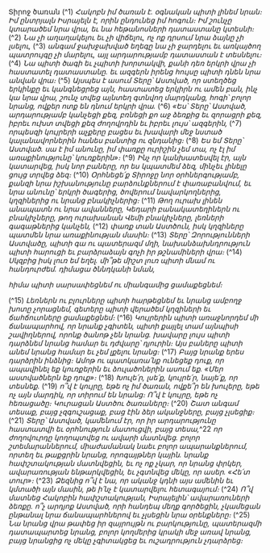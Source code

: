 
Տիրոջ ծառան
(^1) _Հակոբն իմ ծառան է.
օգնական պիտի լինեմ նրան։
Իմ ընտրյալն Իսրայելն է,
որին ընդունեց իմ հոգուն։
Իմ շունչը կտարածեմ նրա վրա,
եւ նա հեթանոսների դատաստանը կտեսնի։_
(^2) _Նա չի աղաղակելու եւ չի վիճելու,
ոչ ոք դրսում նրա ձայնը չի լսելու,_
(^3) _անգամ ջախջախված եղեգը նա չի ջարդելու
եւ առկայծող պատրույգը չի մարելու,
այլ արդարությամբ դատաստան է տեսնելու։_
(^4) _Նա պիտի ծագի եւ չպիտի խորտակվի,
քանի դեռ երկրի վրա չի հաստատել դատաստանը.
եւ ազգերն իրենց հույսը պիտի դնեն նրա անվան վրա։_
(^5) _Այսպես է ասում Տերը՝ Աստված,
որ ստեղծեց երկինքը եւ կանգնեցրեց այն,
հաստատեց երկիրն ու ամեն բան, ինչ կա նրա վրա,
շունչ տվեց այնտեղ գտնվող մարդկանց,
հոգի՝ բոլոր նրանց, ովքեր ոտք են դնում երկրի վրա._
(^6) _«Ես՝ Տերը՝ Աստված,
արդարությամբ կանչեցի քեզ,
բռնեցի քո աջ ձեռքից եւ զորացրի քեզ,
իբրեւ ուխտ տվեցի քեզ ժողովրդին
եւ իբրեւ լույս՝ ազգերին,_
(^7) _որպեսզի կույրերի աչքերը բացես
եւ խավարի մեջ նստած կալանավորներին հանես բանտից ու զնդանից։_
(^8) _Ես եմ Տերը՝ Աստված. սա է իմ անունը,
իմ փառքը ուրիշին չեմ տա,
ոչ էլ իմ առաքինությունը՝ կուռքերին»։_
(^9) _Ինչ որ կանխատեսվել էր,
այն կատարվեց,
իսկ նոր բաները, որ
ես կպատմեմ ձեզ,
մինչեւ լինելը ցույց տրվեց ձեզ։_
(^10) _Օրհնեցե՛ք Տիրոջը նոր օրհներգությամբ,
քանզի նրա իշխանությունը բարձունքներում է փառաբանվում,
եւ նրա անունը՝ երկրի ծագերից,
ծովերում նավարկողներից,
կղզիներից ու նրանց բնակիչներից։_
(^11) _Թող ուրախ լինեն անապատն ու նրա ավանները,
Կեդարի բանակատեղիներն ու բնակիչները,
թող ուրախանան Վեմի բնակիչները,
լեռների գագաթներից կանչեն,_
(^12) _փառք տան Աստծուն,
իսկ կղզիները պատմեն նրա առաքինության մասին։_
(^13) _Տերը՝ Զորությունների Աստվածը, պիտի գա ու պատերազմ մղի,
նախանձախնդրություն պիտի հարուցի
եւ բարձրաձայն գոչի իր թշնամիների վրա։_
(^14) _Սկզբից իսկ լուռ եմ եղել.
մի՞թե միշտ լուռ պիտի մնամ ու հանդուրժեմ.
դիմացա ծննդկանի նման,_


_հիմա պիտի սարսափեցնեմ ու միանգամից ցամաքեցնեմ։_

(^15) _Լեռներն ու բլուրները պիտի հարթեցնեմ
եւ նրանց ամբողջ խոտը չորացնեմ,
գետերը պիտի վերածեմ կղզիների
եւ ճահճուտները ցամաքեցնեմ։_
(^16) _Կույրերին պիտի առաջնորդեմ մի ճանապարհով, որ նրանք չգիտեն,
պիտի քայլել տամ այնպիսի շավիղներով, որոնք ծանոթ չեն նրանց.
խավարը լույս պիտի դարձնեմ նրանց համար
եւ դժվարը՝ դյուրին։
Այս բաները պիտի անեմ նրանց համար եւ չեմ լքելու նրանց։_
(^17) _Բայց նրանք երես դարձրին ինձնից։
Ամոթ ու պատկառա՛նք ունեցեք դուք, որ ապավինել եք կուռքերին
եւ ձուլածոներին ասում եք.
«Մեր աստվածներն եք դուք»։_
(^18) _Խուլե՛ր, լսե՛ք, կույրե՛ր, նայե՛ք, որ տեսնեք._
(^19) _ո՞վ է կույրը, եթե ոչ իմ ծառան,
ովքե՞ր են խուլերը, եթե ոչ այն մարդիկ, որ տիրում են նրանց։
Ո՞վ է կույրը, եթե ոչ հեռացածը։
Կուրացան Աստծու ծառաները։_
(^20) _Շատ անգամ տեսաք, բայց չզգուշացաք,
բաց էին ձեր ականջները, բայց չլսեցիք։_
(^21) _Տերը՝ Աստված, կամենում էր, որ իր արդարությունը հաստատվի
եւ օրհնություն մատուցվի,
բայց տեսա,_^22 _որ ժողովուրդը կողոպտվեց ու ավարի մատնվեց.
բոլոր շտեմարաններում,
միաժամանակ նաեւ բոլոր ապարանքներում,
որտեղ եւ թաքցրին նրանց,
որոգայթներ կային.
նրանք հափշտակության մատնվեցին,
եւ ոչ ոք չկար, որ նրանց փրկեր,
ավարառության ենթարկվեցին,
եւ չգտնվեց մեկը, որ ասեր. «Հե՛տ տուր»։_
(^23) _Ձեզնից ո՞վ է նա, որ ականջ կդնի այս ամենին
եւ կմտածի այն մասին, թե ի՛նչ է կատարվելու հետագայում։_
(^24) _Ո՞վ մատնեց Հակոբին հափշտակության,
Իսրայելին՝ ավարառուների ձեռքը.
ո՞չ արդյոք Աստված, որի հանդեպ մեղք գործեցին,
չկամեցան ընթանալ նրա ճանապարհներով
եւ չլսեցին նրա օրենքները։_
(^25) _Նա նրանց վրա թափեց իր զայրույթն ու բարկությունը,
պատերազմի դատապարտեց նրանց,
բոլոր կողմերից կրակի մեջ առավ նրանց,
բայց նրանցից ոչ մեկը չգիտակցեց եւ ուշադրություն չդարձրեց։_
